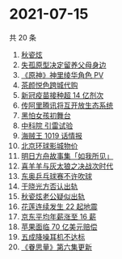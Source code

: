 # 2021-07-15

共 20 条

<!-- BEGIN ZHIHUSEARCH -->
<!-- 最后更新时间 Thu Jul 15 2021 20:16:49 GMT+0800 (China Standard Time) -->
1. [秋瓷炫](https://www.zhihu.com/search?q=秋瓷炫)
1. [失孤原型决定留养父母身边](https://www.zhihu.com/search?q=失孤原型)
1. [ 《原神》神里绫华角色 PV](https://www.zhihu.com/search?q=原神)
1. [茶颜悦色跨城代购](https://www.zhihu.com/search?q=茶颜悦色)
1. [新冠疫苗接种超 14 亿剂次](https://www.zhihu.com/search?q=新冠疫苗)
1. [传阿里腾讯将互开放生态系统](https://www.zhihu.com/search?q=阿里腾讯)
1. [黑怕女孩初舞台](https://www.zhihu.com/search?q=黑怕女孩)
1. [中科院 引雷试验](https://www.zhihu.com/search?q=引雷试验)
1. [海贼王 1019 话情报](https://www.zhihu.com/search?q=海贼王)
1. [北京环球影城物价](https://www.zhihu.com/search?q=环球影城)
1. [明日方舟故事集「如我所见」](https://www.zhihu.com/search?q=明日方舟)
1. [喜羊羊与灰太狼之决战次时代](https://www.zhihu.com/search?q=喜羊羊与灰太狼)
1. [东奥乒乓球赛不许吹球](https://www.zhihu.com/search?q=乒乓球)
1. [于晓光方否认出轨](https://www.zhihu.com/search?q=于晓光)
1. [秋瓷炫老公疑似出轨](https://www.zhihu.com/search?q=秋瓷炫)
1. [花莲连续发生 22 起地震](https://www.zhihu.com/search?q=花莲地震)
1. [京东平均年薪涨至 16 薪](https://www.zhihu.com/search?q=京东)
1. [苹果面临 70 亿美元赔偿](https://www.zhihu.com/search?q=苹果)
1. [五成降噪耳机不达标](https://www.zhihu.com/search?q=降噪耳机)
1. [《眷思量》第六集更新](https://www.zhihu.com/search?q=眷思量)
<!-- END ZHIHUSEARCH -->

